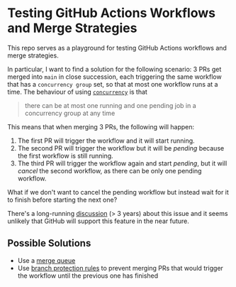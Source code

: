 # Testing GitHub Actions Workflows and Merge Strategies

This repo serves as a playground for testing GitHub Actions workflows and merge strategies.

In particular, I want to find a solution for the following scenario: 3 PRs get merged into `main` in
close succession, each triggering the same workflow that has a `concurrency group` set, so that at
most one workflow runs at a time. The behaviour of using
[`concurrency`](https://docs.github.com/en/actions/using-workflows/workflow-syntax-for-github-actions#concurrency)
is that

> there can be at most one running and one pending job in a concurrency group at any time

This means that when merging 3 PRs, the following will happen:

1. The first PR will trigger the workflow and it will start running.
2. The second PR will trigger the workflow but it will be _pending_ because the first workflow is
   still running.
3. The third PR will trigger the workflow again and start _pending_, but it will _cancel_ the second
   workflow, as there can be only one pending workflow.

What if we don't want to cancel the pending workflow but instead wait for it to finish before
starting the next one?

There's a long-running [discussion](https://github.com/orgs/community/discussions/5435) (> 3 years)
about this issue and it seems unlikely that GitHub will support this feature in the near future.

## Possible Solutions

- Use a
  [merge queue](https://docs.github.com/en/repositories/configuring-branches-and-merges-in-your-repository/configuring-pull-request-merges/managing-a-merge-queue)
- Use
  [branch protection rules](https://docs.github.com/en/repositories/configuring-branches-and-merges-in-your-repository/managing-rulesets/about-rulesets)
  to prevent merging PRs that would trigger the workflow until the previous one has finished
